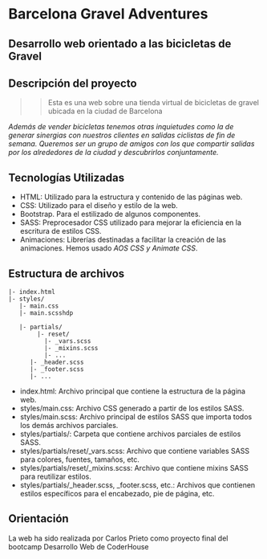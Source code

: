 # Barcelona Gravel Adventures

## Desarrollo web orientado a las bicicletas de Gravel

## Descripción del proyecto

> > Esta es una web sobre una tienda virtual de bicicletas de gravel ubicada en la ciudad de Barcelona

_Además de vender bicicletas tenemos otras inquietudes como la de generar sinergias con nuestros clientes en salidas ciclistas de fin de semana.
Queremos ser un grupo de amigos con los que compartir salidas por los alrededores de la ciudad y descubrirlos conjuntamente._

## Tecnologías Utilizadas

- HTML: Utilizado para la estructura y contenido de las páginas web.
- CSS: Utilizado para el diseño y estilo de la web.
- Bootstrap. Para el estilizado de algunos componentes.
- SASS: Preprocesador CSS utilizado para mejorar la eficiencia en la escritura de estilos CSS.
- Animaciones: Librerías destinadas a facilitar la creación de las animaciones. Hemos usado _AOS CSS y Animate CSS_.

## Estructura de archivos

```
|- index.html
|- styles/
   |- main.css
   |- main.scsshdp

   |- partials/
        |- reset/
          |- _vars.scss
          |- _mixins.scss
          |- ...
      |- _header.scss
      |- _footer.scss
      |- ...

```

- index.html: Archivo principal que contiene la estructura de la página web.
- styles/main.css: Archivo CSS generado a partir de los estilos SASS.
- styles/main.scss: Archivo principal de estilos SASS que importa todos los demás archivos parciales.
- styles/partials/: Carpeta que contiene archivos parciales de estilos SASS.
- styles/partials/reset/\_vars.scss: Archivo que contiene variables SASS para colores, fuentes, tamaños, etc.
- styles/partials/reset/\_mixins.scss: Archivo que contiene mixins SASS para reutilizar estilos.
- styles/partials/\_header.scss, \_footer.scss, etc.: Archivos que contienen estilos específicos para el encabezado, pie de página, etc.

## Orientación

La web ha sido realizada por Carlos Prieto como proyecto final del bootcamp Desarrollo Web de CoderHouse
